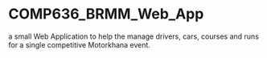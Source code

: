 # COMP636_BRMM_Web_App
a small Web Application to help the manage drivers, cars, courses and runs for a single competitive Motorkhana event.
